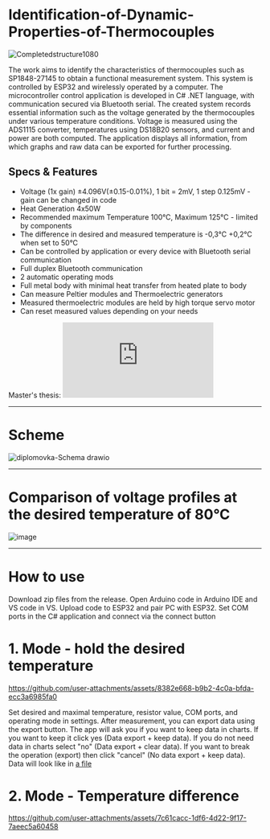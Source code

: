 # Identification-of-Dynamic-Properties-of-Thermocouples

![Completedstructure1080](https://github.com/user-attachments/assets/f5f3d39e-6633-4760-bb25-2d27f6f651b7)

The work aims to identify the characteristics of thermocouples such as SP1848-27145 to 
obtain a functional measurement system. This system is controlled by ESP32 and wirelessly 
operated by a computer. The microcontroller control application is developed in C# .NET 
language, with communication secured via Bluetooth serial. The created system records 
essential information such as the voltage generated by the thermocouples under various 
temperature conditions. Voltage is measured using the ADS1115 converter, temperatures 
using DS18B20 sensors, and current and power are both computed. 
The application displays all information, from which graphs and raw data can be exported for further 
processing.

## Specs & Features
- Voltage (1x gain) ±4.096V(±0.15-0.01%),  1 bit = 2mV,  1 step 0.125mV - gain can be changed in code
- Heat Generation 4x50W
- Recommended maximum Temperature 100°C, Maximum 125°C - limited by components
- The difference in desired and measured temperature is -0,3°C +0,2°C when set to 50°C
- Can be controlled by application or every device with Bluetooth serial communication
- Full duplex Bluetooth communication
- 2 automatic operating mods
- Full metal body with minimal heat transfer from heated plate to body
- Can measure Peltier modules and Thermoelectric generators
- Measured thermoelectric modules are held by high torque servo motor
- Can reset measured values depending on your needs

Master's thesis:
![Master Work.pdf[Slovak]](https://github.com/Mr-Gollum/Identification-of-Dynamic-Properties-of-Thermocouples/blob/main/Documents/Master%20Work%20%5BSlovak%5D.pdf)

---
# Scheme
![diplomovka-Schema drawio](https://github.com/RealMrGollum/Identification-of-Dynamic-Properties-of-Thermocouples/assets/76939084/c0f58295-329b-4a13-b90c-a8442b2b73c3)

---

# Comparison of voltage profiles at the desired temperature of 80°C
![image](https://github.com/user-attachments/assets/9606e6b5-952d-43d8-81a8-d56d8d05d185)

---

# How to use

Download zip files from the release. Open Arduino code in Arduino IDE and VS code in VS. Upload code to ESP32 and pair PC with ESP32. 
Set COM ports in the C# application and connect via the connect button

# 1. Mode - hold the desired temperature

https://github.com/user-attachments/assets/8382e668-b9b2-4c0a-bfda-ecc3a6985fa0

Set desired and maximal temperature, resistor value, COM ports, and operating mode in settings. 
After measurement, you can export data using the export button. The app will ask you if you want to keep data in charts. If you want to keep it click yes (Data export + keep data). If you do not need data in charts select "no" (Data export + clear data). If you want to break the operation (export) then click "cancel" (No data export + keep data). 
Data will look like in [a file](https://github.com/RealMrGollum/Identification-of-Dynamic-Properties-of-Thermocouples/tree/main/Measurement%20of%20SP1848)

# 2. Mode - Temperature difference

https://github.com/user-attachments/assets/7c61cacc-1df6-4d22-9f17-7aeec5a60458


